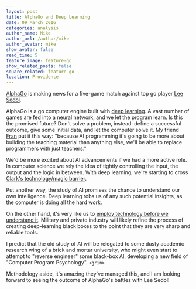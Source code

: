 ```yaml
---
layout: post
title: AlphaGo and Deep Learning
date: 09 March 2016
categories: analysis
author_name: Mike
author_url: /author/mike
author_avatar: mike
show_avatar: false
read_time: 5
feature_image: feature-go
show_related_posts: false
square_related: feature-go
location: Providence
---
```


[AlphaGo](https://deepmind.com/alpha-go.html) is making news for a five-game match against top go player [Lee Sedol](https://en.wikipedia.org/wiki/Lee_Sedol).

AlphaGo is a go computer engine built with [deep learning](https://en.wikipedia.org/wiki/Deep_learning). A vast number of games are fed into a neural network, and we let the program learn. Is this the promised future? Don't solve a problem, instead: define a successful outcome, give some initial data, and let the computer solve it. My friend [Fran](https://github.com/fran6co) put it this way: "because AI programming it's going to be more about building the teaching material than anything else, we'll be able to replace programmers with just teachers."

We'd be more excited about AI advancements if we had a more active role. In computer science we rely the idea of tightly controlling the input, the output and the logic in between. With deep learning, we're starting to cross [Clark's technology/magic barrier](https://en.wikipedia.org/wiki/Clarke%27s_three_laws#Clarke.27s_third_law).

Put another way, the study of AI promises the chance to understand our own intelligence. Deep learning robs us of any such potential insights, as the computer is doing all the hard work.

On the other hand, it's very like us to [employ technology before we understand it](http://www.scientificamerican.com/article/everyday-quantum-physics/). Military and private industry will likely refine the process of creating deep-learning black boxes to the point that they are very sharp and reliable tools.

I predict that the old study of AI will be relegated to some dusty academic research wing of a brick and mortar university, who might even start to attempt to "reverse engineer" some black-box AI, developing a new field of "Computer Program Psychology". `<grin>`

Methodology aside, it's amazing they've managed this, and I am looking forward to seeing the outcome of AlphaGo's battles with Lee Sedol!
